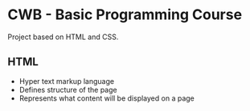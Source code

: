 # CWB - Basic Programming Course

Project based on HTML and CSS.

## HTML
- Hyper text markup language
- Defines structure of the page
- Represents what content will be displayed on a page

